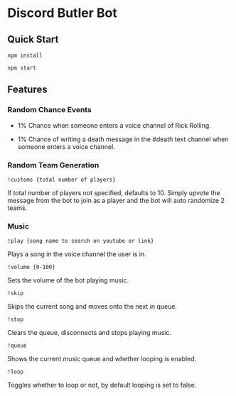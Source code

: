 # Discord Butler Bot

## Quick Start

```
npm install
```
```
npm start
```

## Features

### Random Chance Events
- 1% Chance when someone enters a voice channel of Rick Rolling.

- 1% Chance of writing a death message in the #death text channel when someone enters a voice channel.

### Random Team Generation
```
!customs {total number of players}
```
If total number of players not specified, defaults to 10.
Simply upvote the message from the bot to join as a player and the bot will auto randomize 2 teams.

### Music
```
!play {song name to search on youtube or link}
```
Plays a song in the voice channel the user is in.
```
!volume {0-100}
```
Sets the volume of the bot playing music.
```
!skip
```
Skips the current song and moves onto the next in queue.
```
!stop
```
Clears the queue, disconnects and stops playing music.
```
!queue
```
Shows the current music queue and whether looping is enabled.
```
!loop
```
Toggles whether to loop or not, by default looping is set to false.
